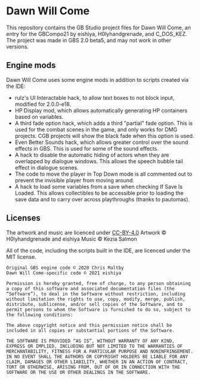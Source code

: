 # Dawn Will Come
This repository contains the GB Studio project files for Dawn Will Come, an entry for the GBCompo21 by eishiya, H0lyhandgrenade, and C_DOS_KEZ.
The project was made in GBS 2.0 beta5, and may not work in other versions.

## Engine mods
Dawn Will Come uses some engine mods in addition to scripts created via the IDE:
- rulz's UI Interactable hack, to allow text boxes to not block input, modified for 2.0.0-e18.
- HP Display mod, which allows automatically generating HP containers based on variables.
- A third fade option hack, which adds a third "partial" fade option. This is used for the combat scenes in the game, and only works for DMG projects. CGB projects will show the black fade when this option is used.
- Even Better Sounds hack, which allows greater control over the sound effects in GBS. This is used for some of the sound effects.
- A hack to disable the automatic hiding of actors when they are overlapped by dialogue windows. This allows the speech bubble tail effect in dialogue scenes.
- The code to move the player in Top Down mode is all commented out to prevent the invisible player from moving around.
- A hack to load some variables from a save when checking If Save Is Loaded. This allows collectibles to be accessible prior to loading the save data and to carry over across playthroughs (thanks to pautomas).

## Licenses
The artwork and music are licenced under [CC-BY-4.0](https://creativecommons.org/licenses/by/4.0/)
Artwork © H0lyhandgrenade and eishiya
Music © Kezia Salmon


All of the code, including the scripts built in the IDE, are licenced under the MIT license.
```
Original GBS engine code © 2020 Chris Maltby
Dawn Will Come-specific code © 2021 eishiya

Permission is hereby granted, free of charge, to any person obtaining a copy of this software and associated documentation files (the “Software”), to deal in the Software without restriction, including without limitation the rights to use, copy, modify, merge, publish, distribute, sublicense, and/or sell copies of the Software, and to permit persons to whom the Software is furnished to do so, subject to the following conditions:

The above copyright notice and this permission notice shall be included in all copies or substantial portions of the Software.

THE SOFTWARE IS PROVIDED “AS IS”, WITHOUT WARRANTY OF ANY KIND, EXPRESS OR IMPLIED, INCLUDING BUT NOT LIMITED TO THE WARRANTIES OF MERCHANTABILITY, FITNESS FOR A PARTICULAR PURPOSE AND NONINFRINGEMENT. IN NO EVENT SHALL THE AUTHORS OR COPYRIGHT HOLDERS BE LIABLE FOR ANY CLAIM, DAMAGES OR OTHER LIABILITY, WHETHER IN AN ACTION OF CONTRACT, TORT OR OTHERWISE, ARISING FROM, OUT OF OR IN CONNECTION WITH THE SOFTWARE OR THE USE OR OTHER DEALINGS IN THE SOFTWARE.
```